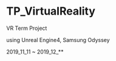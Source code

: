 # TP_VirtualReality

VR Term Project

using Unreal Engine4, Samsung Odyssey

2019_11_11 ~ 2019_12_**
